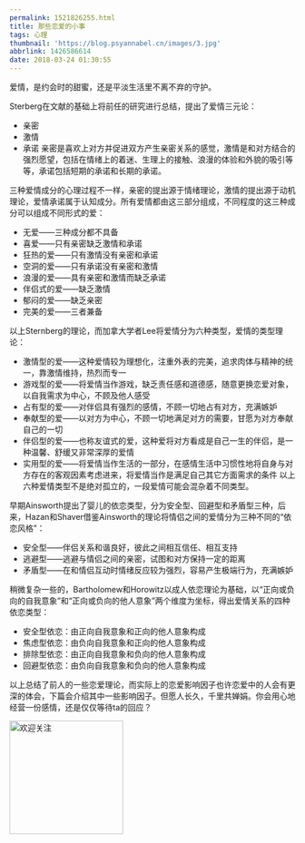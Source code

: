```yaml
---
permalink: 1521826255.html
title: 那些恋爱的小事
tags: 心理
thumbnail: 'https://blog.psyannabel.cn/images/3.jpg'
abbrlink: 1426586614
date: 2018-03-24 01:30:55
---
```

爱情，是约会时的甜蜜，还是平淡生活里不离不弃的守护。

<!--more-->

Sterberg在文献的基础上将前任的研究进行总结，提出了爱情三元论：
- 亲密
- 激情
- 承诺
亲密是喜欢上对方并促进双方产生亲密关系的感觉，激情是和对方结合的强烈愿望，包括在情绪上的着迷、生理上的接触、浪漫的体验和外貌的吸引等等，承诺包括短期的承诺和长期的承诺。

三种爱情成分的心理过程不一样，亲密的提出源于情绪理论，激情的提出源于动机理论，爱情承诺属于认知成分。所有爱情都由这三部分组成，不同程度的这三种成分可以组成不同形式的爱：
- 无爱——三种成分都不具备
- 喜爱——只有亲密缺乏激情和承诺
- 狂热的爱——只有激情没有亲密和承诺
- 空洞的爱——只有承诺没有亲密和激情
- 浪漫的爱——具有亲密和激情而缺乏承诺
- 伴侣式的爱——缺乏激情
- 郁闷的爱——缺乏亲密
- 完美的爱——三者兼备

以上Sternberg的理论，而加拿大学者Lee将爱情分为六种类型，爱情的类型理论：
- 激情型的爱——这种爱情较为理想化，注重外表的完美，追求肉体与精神的统一，靠激情维持，热烈而专一
- 游戏型的爱——将爱情当作游戏，缺乏责任感和道德感，随意更换恋爱对象，以自我需求为中心，不顾及他人感受
- 占有型的爱——对伴侣具有强烈的感情，不顾一切地占有对方，充满嫉妒
- 奉献型的爱——以对方为中心，不顾一切地满足对方的需要，甘愿为对方奉献自己的一切
- 伴侣型的爱——也称友谊式的爱，这种爱将对方看成是自己一生的伴侣，是一种温馨、舒缓又非常深厚的爱情
- 实用型的爱——将爱情当作生活的一部分，在感情生活中习惯性地将自身与对方存在的客观因素考虑进来，将爱情当作是满足自己其它方面需求的条件
以上六种爱情类型不是绝对孤立的，一段爱情可能会混杂着不同类型。

早期Ainsworth提出了婴儿的依恋类型，分为安全型、回避型和矛盾型三种，后来，Hazan和Shaver借鉴Ainsworth的理论将情侣之间的爱情分为三种不同的“依恋风格”：
- 安全型——伴侣关系和谐良好，彼此之间相互信任、相互支持
- 逃避型——逃避与情侣之间的亲密，试图和对方保持一定的距离
- 矛盾型——在和情侣互动时情绪反应较为强烈，容易产生极端行为，充满嫉妒

稍微复杂一些的，Bartholomew和Horowitz以成人依恋理论为基础，以“正向或负向的自我意象”和“正向或负向的他人意象”两个维度为坐标，得出爱情关系的四种依恋类型：
- 安全型依恋：由正向自我意象和正向的他人意象构成
- 焦虑型依恋：由负向自我意象和正向的他人意象构成
- 排除型依恋：由正向自我意象和负向的他人意象构成
- 回避型依恋：由负向自我意象和负向的他人意象构成


以上总结了前人的一些恋爱理论，而实际上的恋爱影响因子也许恋爱中的人会有更深的体会，下篇会介绍其中一些影响因子。但愿人长久，千里共婵娟。你会用心地经营一份感情，还是仅仅等待ta的回应？

<img src='images/gongzhonghao' width=200 alt='欢迎关注' />